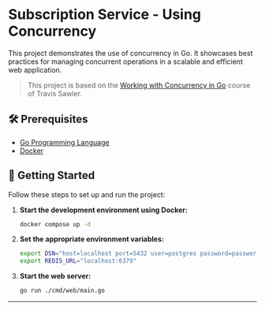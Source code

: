 # Subscription Service - Using Concurrency

This project demonstrates the use of concurrency in Go. It showcases best
practices for managing concurrent operations in a scalable and efficient web
application.

> This project is based on the
> [Working with Concurrency in Go](https://www.udemy.com/course/working-with-concurrency-in-go-golang)
> course of Travis Sawler.

## 🛠️ Prerequisites

- [Go Programming Language](https://golang.org/dl/)
- [Docker](https://www.docker.com/get-started)

## 🚀 **Getting Started**

Follow these steps to set up and run the project:

1. **Start the development environment using Docker:**

   ```bash
   docker compose up -d
   ```

2. **Set the appropriate environment variables:**

   ```bash
   export DSN="host=localhost port=5432 user=postgres password=password dbname=sub-service"
   export REDIS_URL="localhost:6379"
   ```

3. **Start the web server:**

   ```bash
   go run ./cmd/web/main.go
   ```

---
